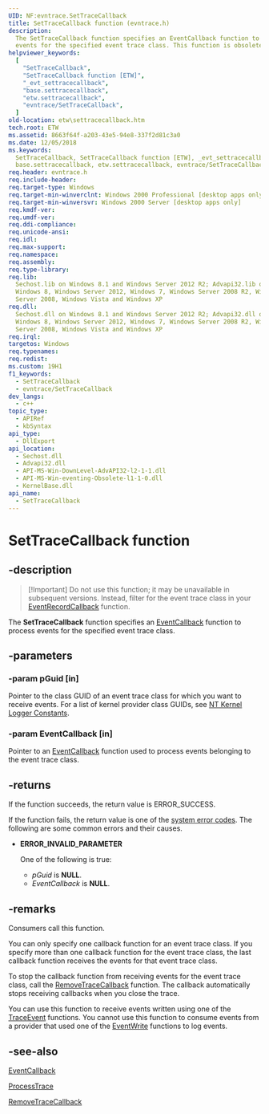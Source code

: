 ```yaml
---
UID: NF:evntrace.SetTraceCallback
title: SetTraceCallback function (evntrace.h)
description:
  The SetTraceCallback function specifies an EventCallback function to process
  events for the specified event trace class. This function is obsolete.
helpviewer_keywords:
  [
    "SetTraceCallback",
    "SetTraceCallback function [ETW]",
    "_evt_settracecallback",
    "base.settracecallback",
    "etw.settracecallback",
    "evntrace/SetTraceCallback",
  ]
old-location: etw\settracecallback.htm
tech.root: ETW
ms.assetid: 8663f64f-a203-43e5-94e8-337f2d81c3a0
ms.date: 12/05/2018
ms.keywords:
  SetTraceCallback, SetTraceCallback function [ETW], _evt_settracecallback,
  base.settracecallback, etw.settracecallback, evntrace/SetTraceCallback
req.header: evntrace.h
req.include-header:
req.target-type: Windows
req.target-min-winverclnt: Windows 2000 Professional [desktop apps only]
req.target-min-winversvr: Windows 2000 Server [desktop apps only]
req.kmdf-ver:
req.umdf-ver:
req.ddi-compliance:
req.unicode-ansi:
req.idl:
req.max-support:
req.namespace:
req.assembly:
req.type-library:
req.lib:
  Sechost.lib on Windows 8.1 and Windows Server 2012 R2; Advapi32.lib on
  Windows 8, Windows Server 2012, Windows 7, Windows Server 2008 R2, Windows
  Server 2008, Windows Vista and Windows XP
req.dll:
  Sechost.dll on Windows 8.1 and Windows Server 2012 R2; Advapi32.dll on
  Windows 8, Windows Server 2012, Windows 7, Windows Server 2008 R2, Windows
  Server 2008, Windows Vista and Windows XP
req.irql:
targetos: Windows
req.typenames:
req.redist:
ms.custom: 19H1
f1_keywords:
  - SetTraceCallback
  - evntrace/SetTraceCallback
dev_langs:
  - c++
topic_type:
  - APIRef
  - kbSyntax
api_type:
  - DllExport
api_location:
  - Sechost.dll
  - Advapi32.dll
  - API-MS-Win-DownLevel-AdvAPI32-l2-1-1.dll
  - API-MS-Win-eventing-Obsolete-l1-1-0.dll
  - KernelBase.dll
api_name:
  - SetTraceCallback
---
```


# SetTraceCallback function

## -description

> [!Important] Do not use this function; it may be unavailable in subsequent
> versions. Instead, filter for the event trace class in your
> [EventRecordCallback](/windows/desktop/ETW/eventrecordcallback) function.

The **SetTraceCallback** function specifies an
[EventCallback](/windows/win32/api/evntrace/nc-evntrace-pevent_callback)
function to process events for the specified event trace class.

## -parameters

### -param pGuid [in]

Pointer to the class GUID of an event trace class for which you want to receive
events. For a list of kernel provider class GUIDs, see
[NT Kernel Logger Constants](/windows/desktop/ETW/nt-kernel-logger-constants).

### -param EventCallback [in]

Pointer to an
[EventCallback](/windows/win32/api/evntrace/nc-evntrace-pevent_callback)
function used to process events belonging to the event trace class.

## -returns

If the function succeeds, the return value is ERROR_SUCCESS.

If the function fails, the return value is one of the
[system error codes](/windows/win32/debug/system-error-codes). The following
are some common errors and their causes.

- **ERROR_INVALID_PARAMETER**

  One of the following is true:

  - _pGuid_ is **NULL**.
  - _EventCallback_ is **NULL**.

## -remarks

Consumers call this function.

You can only specify one callback function for an event trace class. If you
specify more than one callback function for the event trace class, the last
callback function receives the events for that event trace class.

To stop the callback function from receiving events for the event trace class,
call the [RemoveTraceCallback](/windows/desktop/ETW/removetracecallback)
function. The callback automatically stops receiving callbacks when you close
the trace.

You can use this function to receive events written using one of the
[TraceEvent](/windows/desktop/ETW/traceevent) functions. You cannot use this
function to consume events from a provider that used one of the
[EventWrite](/windows/desktop/api/evntprov/nf-evntprov-eventwrite) functions to
log events.

## -see-also

[EventCallback](/windows/win32/api/evntrace/nc-evntrace-pevent_callback)

[ProcessTrace](/windows/desktop/ETW/processtrace)

[RemoveTraceCallback](/windows/desktop/ETW/removetracecallback)
